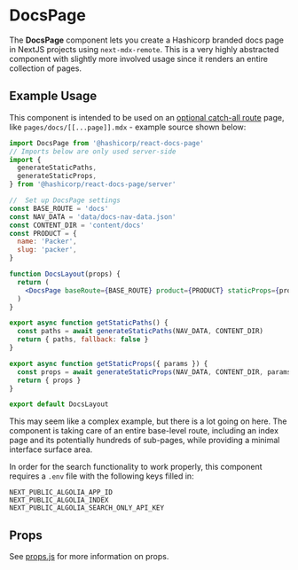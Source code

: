 # DocsPage

The **DocsPage** component lets you create a Hashicorp branded docs page in NextJS projects using `next-mdx-remote`. This is a very highly abstracted component with slightly more involved usage since it renders an entire collection of pages.

## Example Usage

This component is intended to be used on an [optional catch-all route](https://nextjs.org/docs/routing/dynamic-routes#optional-catch-all-routes) page, like `pages/docs/[[...page]].mdx` - example source shown below:

```jsx
import DocsPage from '@hashicorp/react-docs-page'
// Imports below are only used server-side
import {
  generateStaticPaths,
  generateStaticProps,
} from '@hashicorp/react-docs-page/server'

//  Set up DocsPage settings
const BASE_ROUTE = 'docs'
const NAV_DATA = 'data/docs-nav-data.json'
const CONTENT_DIR = 'content/docs'
const PRODUCT = {
  name: 'Packer',
  slug: 'packer',
}

function DocsLayout(props) {
  return (
    <DocsPage baseRoute={BASE_ROUTE} product={PRODUCT} staticProps={props} />
  )
}

export async function getStaticPaths() {
  const paths = await generateStaticPaths(NAV_DATA, CONTENT_DIR)
  return { paths, fallback: false }
}

export async function getStaticProps({ params }) {
  const props = await generateStaticProps(NAV_DATA, CONTENT_DIR, params)
  return { props }
}

export default DocsLayout
```

This may seem like a complex example, but there is a lot going on here. The component is taking care of an entire base-level route, including an index page and its potentially hundreds of sub-pages, while providing a minimal interface surface area.

In order for the search functionality to work properly, this component requires a `.env` file with the following keys filled in:

```
NEXT_PUBLIC_ALGOLIA_APP_ID
NEXT_PUBLIC_ALGOLIA_INDEX
NEXT_PUBLIC_ALGOLIA_SEARCH_ONLY_API_KEY
```

## Props

See [props.js](props.js) for more information on props.
